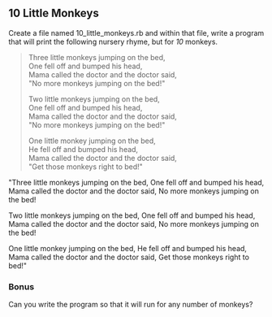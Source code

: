 ## 10 Little Monkeys

Create a file named 10_little_monkeys.rb and within that file, write a program that will print the following nursery rhyme, but for *10* monkeys.

> Three little monkeys jumping on the bed,  
> One fell off and bumped his head,  
> Mama called the doctor and the doctor said,  
> "No more monkeys jumping on the bed!"
>
> Two little monkeys jumping on the bed,  
> One fell off and bumped his head,  
> Mama called the doctor and the doctor said,  
> "No more monkeys jumping on the bed!"
>
> One little monkey jumping on the bed,  
> He fell off and bumped his head,  
> Mama called the doctor and the doctor said,  
> "Get those monkeys right to bed!"

"Three little monkeys jumping on the bed,
One fell off and bumped his head,
Mama called the doctor and the doctor said,
No more monkeys jumping on the bed!

Two little monkeys jumping on the bed,
One fell off and bumped his head,
Mama called the doctor and the doctor said,
No more monkeys jumping on the bed!

One little monkey jumping on the bed,
He fell off and bumped his head,
Mama called the doctor and the doctor said,
Get those monkeys right to bed!"

### Bonus
Can you write the program so that it will run for any number of monkeys?
